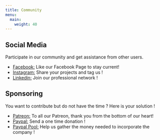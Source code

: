 ```yaml
---
title: Community
menu:
  main:
    weight: 40
---
```

<section class="row td-box td-box--4 td-box--gradient td-box--height-auto linkbox">
<div class="col-xs-12 col-sm-6 col-md-6 col-lg-6">
<h2>Social Media</h2>
<p>Participate in our community and get assistance from other users.</p>
<ul>
<li title="Facebook">
<a target="_blank" href="https://www.facebook.com/m4system.ca/"><i class="fab fa-facebook"></i> Facebook:</a> Like our Facebook Page to stay current! 
</li>
<li title="Instagram">
<a target="_blank" href="https://www.instagram.com/m4_system/"><i class="fab fa-instagram"></i> Instagram:</a> Share your projects and tag us ! 
</li>
<li title="Linkedin">
<a target="_blank" href="https://linkedin.com/company/m4system/"><i class="fab fa-linkedin"></i> Linkedin:</a> Join our professional network ! 
</li>
</ul>
</div>
<div class="col-xs-12 col-sm-6 col-md-6 col-lg-6">
<h2>Sponsoring</h2>
<p>You want to contribute but do not have the time ?
Here is your solution !</p>
<ul>
<li title="Patreon">
<a target="_blank" href="https://www.patreon.com/m4system"><i class="fab fa-patreon"></i> Patreon:</a> To all our Patreon, thank you from the bottom of our heart! 
</li>
<li title="PayPal">
<a target="_blank" href="https://paypal.me/m4system"><i class="fab fa-paypal"></i> Paypal:</a> Send a one time donation ! 
</li>
<li title="PayPalPool">
<a target="_blank" href="https://paypal.me/pools/c/8kVaVpQM6U"><i class="fab fa-cc-paypal"></i> Paypal Pool:</a> Help us gather the money needed to incorporate the company ! 
</li>
</ul>
</div>
</section>